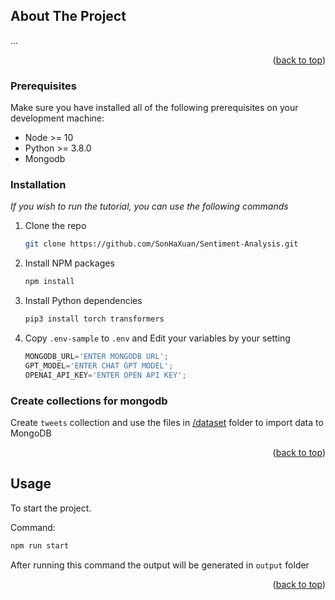 <!-- ABOUT THE PROJECT -->
## About The Project
...
<p align="right">(<a href="#top">back to top</a>)</p>

### Prerequisites

Make sure you have installed all of the following prerequisites on your development machine:
* Node >= 10
* Python >= 3.8.0
* Mongodb
### Installation

_If you wish to run the tutorial, you can use the following commands_

1. Clone the repo
   ```sh
   git clone https://github.com/SonHaXuan/Sentiment-Analysis.git
   ```
3. Install NPM packages
   ```sh
   npm install
4. Install Python dependencies
   ```sh
   pip3 install torch transformers
   ```
   
5. Copy `.env-sample` to `.env` and Edit your variables by your setting
   ```js
   MONGODB_URL='ENTER MONGODB URL';
   GPT_MODEL='ENTER CHAT GPT MODEL';
   OPENAI_API_KEY='ENTER OPEN API KEY';
   ```
### Create collections for mongodb
Create `tweets` collection and use the files in <a href="https://github.com/SonHaXuan/Sentiment-Analysis/tree/main/dataset" target="_blank">/dataset</a> folder to import data to MongoDB

<p align="right">(<a href="#top">back to top</a>)</p>


## Usage

To start the project.

Command:

```sh
npm run start
```
After running this command the output will be generated in `output` folder

<p align="right">(<a href="#top">back to top</a>)</p>
